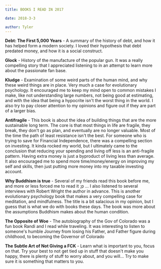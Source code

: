 ```yaml
---
title: BOOKS I READ IN 2017

date: 2018-3-3

author: Tyler
---
```


**Debt: The First 5,000 Years** - A summary of the history of debt, and how it has helped form a modern society. I loved their hypothesis that debt predated money, and how it is a social construct.

**Glock** - History of the manufacture of the popular gun. It was a really compelling story that I appreciated listening to in an attempt to learn more about the passionate fan base.

**Kludge** - Examination of some weird parts of the human mind, and why these weird things are in place. Very much a case for evolutionary psychology. It encouraged me to keep my mind open to common mistakes I make, like not understanding large numbers, not being good at estimating, and with the idea that being a hypocrite isn\'t the worst thing in the world. I also try to pay closer attention to my opinions and figure out if they are part of a larger bias.

**Antifragile** - This book is about the idea of building things that are the more sustainable long term. The core is that most things in life are fragile, they break, they don\'t go as plan, and eventually are no longer valuable. Most of the time the path of least resistance isn\'t the best. For someone who is trying to save for Financial Independence, there was a compelling section on investing. It kinda rocked my world, but I ultimately came to the conclusion that reducing your spending and living off less is an anti-fragile pattern. Having extra money is just a byproduct of living less than average. It also encouraged me to spend more time/money/energy on improving my self and skills, then just putting more money into my taxable investing account.

**Why Buddhism is true** - Several of my friends read this book before me, and more or less forced me to read it ;p \... I also listened to several interviews with Robert Wright the author in advance. This is another evolutionary psychology book that makes a very compelling case for meditation, and mindfulness. The title is a bit salacious in my opinion, but I guess that is what we do with books these days. The book was more about the assumptions Buddhism makes about the human condition.

**The Opposite of Woe** - The autobiography of the Gov of Colorado was a fun book Randi and I read while traveling. It was interesting to listen to someone\'s humble Journey from losing his Father, and Father figure during childhood, to becoming the Governor of Colorado

**The Subtle Art of Not Giving a FCK** - Learn what is important to you, focus on that. Try your best to not get tied up in stuff that doesn\'t make you happy, there is plenty of stuff to worry about, and you will\... Try to make sure it is something that matters to you.
